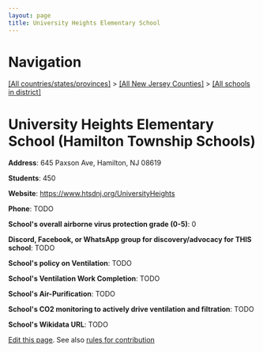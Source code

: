 ```yaml
---
layout: page
title: University Heights Elementary School
---
```

# Navigation

[[All countries/states/provinces]](../../..) > [[All New Jersey Counties]](../..) > [[All schools in district]](..)

# University Heights Elementary School (Hamilton Township Schools)

**Address**: 645 Paxson Ave, Hamilton, NJ 08619

**Students**: 450

**Website**: <https://www.htsdnj.org/UniversityHeights>

**Phone**: TODO

**School's overall airborne virus protection grade (0-5)**: 0

**Discord, Facebook, or WhatsApp group for discovery/advocacy for THIS school**: TODO

**School's policy on Ventilation**: TODO

**School's Ventilation Work Completion**: TODO

**School's Air-Purification**: TODO

**School's CO2 monitoring to actively drive ventilation and filtration**: TODO

**School's Wikidata URL**: TODO


[Edit this page](https://github.com/ventilate-schools/NJ/edit/main/./Hamilton_Township_Schools/University_Heights_Elementary_School.md). See also [rules for contribution](../../../contribution-rules/)